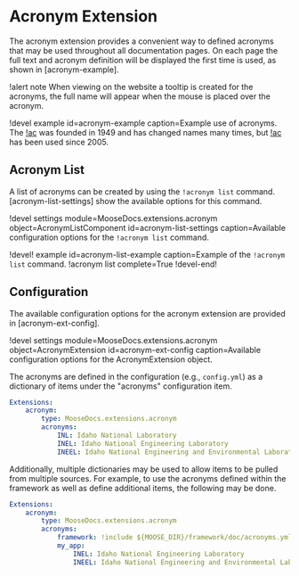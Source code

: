 # Acronym Extension

The acronym extension provides a convenient way to defined acronyms that may be used throughout all
documentation pages. On each page the full text and acronym definition will be displayed the first
time is used, as shown in [acronym-example].

!alert note
When viewing on the website a tooltip is created for the acronyms, the
full name will appear when the mouse is placed over the acronym.

!devel example id=acronym-example caption=Example use of acronyms.
The [!ac](INL) was founded in 1949 and has changed names many times, but [!ac](INL) has
been used since 2005.

## Acronym List

A list of acronyms can be created by using the `!acronym list` command. [acronym-list-settings]
show the available options for this command.

!devel settings
       module=MooseDocs.extensions.acronym
       object=AcronymListComponent
       id=acronym-list-settings
       caption=Available configuration options for the `!acronym list` command.


!devel! example id=acronym-list-example caption=Example of the `!acronym list` command.
!acronym list complete=True
!devel-end!

## Configuration

The available configuration options for the acronym extension are provided in [acronym-ext-config].

!devel settings
       module=MooseDocs.extensions.acronym
       object=AcronymExtension
       id=acronym-ext-config
       caption=Available configuration options for the AcronymExtension object.

The acronyms are defined in the configuration (e.g., `config.yml`) as a dictionary of items
under the "acronyms" configuration item.

```yaml
Extensions:
    acronym:
        type: MooseDocs.extensions.acronym
        acronyms:
            INL: Idaho National Laboratory
            INEL: Idaho National Engineering Laboratory
            INEEL: Idaho National Engineering and Environmental Laboratory
```

Additionally, multiple dictionaries may be used to allow items to be pulled from
multiple sources. For example, to use the acronyms defined within the framework as well as
define additional items, the following may be done.

```yaml
Extensions:
    acronym:
        type: MooseDocs.extensions.acronym
        acronyms:
            framework: !include ${MOOSE_DIR}/framework/doc/acronyms.yml
            my_app:
                INEL: Idaho National Engineering Laboratory
                INEEL: Idaho National Engineering and Environmental Laboratory
```
